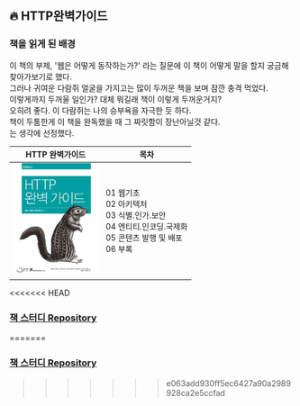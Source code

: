 ## 🔥 HTTP완벽가이드

### 책을 읽게 된 배경
이 책의 부제, '웹은 어떻게 동작하는가?' 라는 질문에 이 책이 어떻게 말을 할지 궁금해 찾아가보기로 했다.  
그러나 귀여운 다람쥐 얼굴을 가지고는 많이 두꺼운 책을 보며 잠깐 충격 먹었다.   
이렇게까지 두꺼울 일인가? 대체 뭐길래 책이 이렇게 두꺼운거지?  
오히려 좋다. 이 다람쥐는 나의 승부욕을 자극한 듯 하다.  
책이 두툼한게 이 책을 완독했을 때 그 짜릿함이 장난아닐것 같다.  
는 생각에 선정했다.

| **HTTP 완벽가이드**| **목차**|
|---|---|
|<img src="https://github.com/kimziou77/Reading-Books/blob/main/images/http%EC%99%84%EB%B2%BD%EA%B0%80%EC%9D%B4%EB%93%9C.jpg?raw=true" width="150" height="200"/>|01 웹기초<br>02 아키텍처<br>03 식별.인가.보안<br>04 엔티티.인코딩.국제화<br>05 콘텐츠 발행 및 배포<br>06 부록|

<<<<<<< HEAD
### [책 스터디 Repository](https://github.com/kimziou77/HTTP-The-Definitive-Guide)
=======
### [책 스터디 Repository](https://github.com/kimziou77/HTTP-The-Definitive-Guide)
>>>>>>> e063add930ff5ec6427a90a2989928ca2e5ccfad
